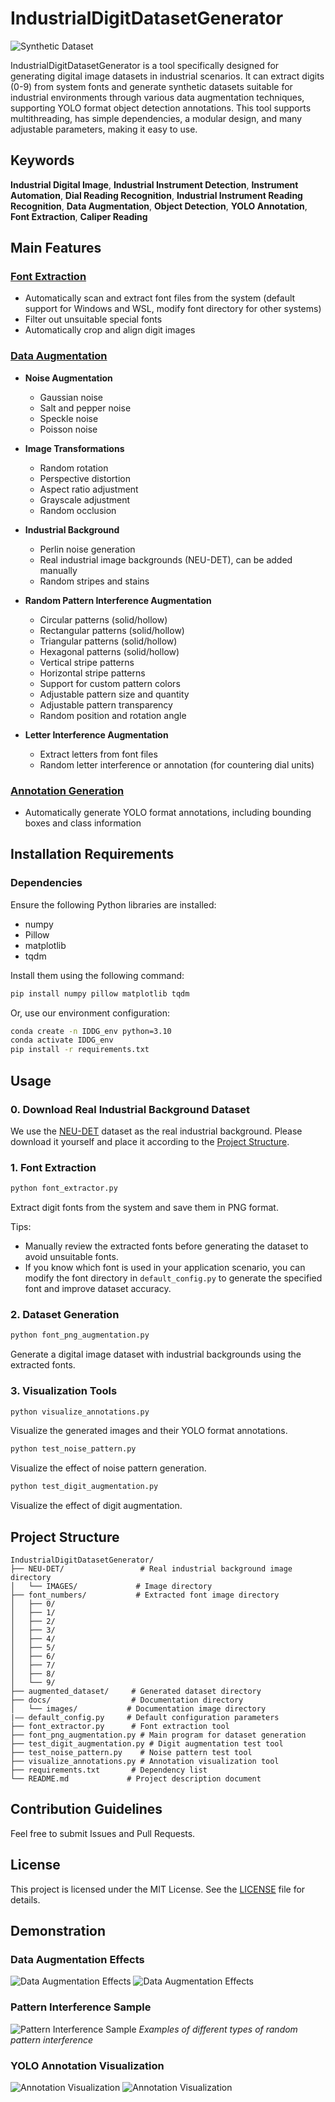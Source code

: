 # IndustrialDigitDatasetGenerator

![Synthetic Dataset](docs/images/Multiple_Images_Visualization_RAW.JPG)

IndustrialDigitDatasetGenerator is a tool specifically designed for generating digital image datasets in industrial scenarios. It can extract digits (0-9) from system fonts and generate synthetic datasets suitable for industrial environments through various data augmentation techniques, supporting YOLO format object detection annotations. This tool supports multithreading, has simple dependencies, a modular design, and many adjustable parameters, making it easy to use.

## Keywords
**Industrial Digital Image**, **Industrial Instrument Detection**, **Instrument Automation**, **Dial Reading Recognition**, **Industrial Instrument Reading Recognition**, **Data Augmentation**, **Object Detection**, **YOLO Annotation**, **Font Extraction**, **Caliper Reading**

## Main Features

### [Font Extraction](#font-extraction)
- Automatically scan and extract font files from the system (default support for Windows and WSL, modify font directory for other systems)
- Filter out unsuitable special fonts
- Automatically crop and align digit images

### [Data Augmentation](#data-augmentation)
- **Noise Augmentation**
  - Gaussian noise
  - Salt and pepper noise
  - Speckle noise
  - Poisson noise

- **Image Transformations**
  - Random rotation
  - Perspective distortion
  - Aspect ratio adjustment
  - Grayscale adjustment
  - Random occlusion

- **Industrial Background**
  - Perlin noise generation
  - Real industrial image backgrounds (NEU-DET), can be added manually
  - Random stripes and stains

- **Random Pattern Interference Augmentation**
  - Circular patterns (solid/hollow)
  - Rectangular patterns (solid/hollow)
  - Triangular patterns (solid/hollow)
  - Hexagonal patterns (solid/hollow)
  - Vertical stripe patterns
  - Horizontal stripe patterns
  - Support for custom pattern colors
  - Adjustable pattern size and quantity
  - Adjustable pattern transparency
  - Random position and rotation angle

- **Letter Interference Augmentation**
  - Extract letters from font files
  - Random letter interference or annotation (for countering dial units)

### [Annotation Generation](#annotation-generation)
- Automatically generate YOLO format annotations, including bounding boxes and class information

## Installation Requirements

### Dependencies

Ensure the following Python libraries are installed:

- numpy
- Pillow
- matplotlib
- tqdm

Install them using the following command:

```bash
pip install numpy pillow matplotlib tqdm
```

Or, use our environment configuration:

```bash
conda create -n IDDG_env python=3.10
conda activate IDDG_env
pip install -r requirements.txt
```

## Usage

### 0. Download Real Industrial Background Dataset
We use the [NEU-DET](http://faculty.neu.edu.cn/songkechen/zh_CN/zdylm/263270/list/index.htm) dataset as the real industrial background. Please download it yourself and place it according to the [Project Structure](#project-structure).

### 1. Font Extraction
```bash
python font_extractor.py
```
Extract digit fonts from the system and save them in PNG format.

Tips:
- Manually review the extracted fonts before generating the dataset to avoid unsuitable fonts.
- If you know which font is used in your application scenario, you can modify the font directory in `default_config.py` to generate the specified font and improve dataset accuracy.

### 2. Dataset Generation
```bash
python font_png_augmentation.py
```
Generate a digital image dataset with industrial backgrounds using the extracted fonts.

### 3. Visualization Tools
```bash
python visualize_annotations.py
```
Visualize the generated images and their YOLO format annotations.

```bash
python test_noise_pattern.py
```
Visualize the effect of noise pattern generation.

```bash
python test_digit_augmentation.py
```
Visualize the effect of digit augmentation.

## Project Structure
```
IndustrialDigitDatasetGenerator/
├── NEU-DET/                 # Real industrial background image directory
│   └── IMAGES/             # Image directory
├── font_numbers/           # Extracted font image directory
│   ├── 0/
│   ├── 1/
│   ├── 2/
│   ├── 3/
│   ├── 4/
│   ├── 5/
│   ├── 6/
│   ├── 7/
│   ├── 8/
│   └── 9/                 
├── augmented_dataset/     # Generated dataset directory
├── docs/                  # Documentation directory
│   └── images/           # Documentation image directory
|—— default_config.py     # Default configuration parameters
├── font_extractor.py      # Font extraction tool
├── font_png_augmentation.py # Main program for dataset generation
├── test_digit_augmentation.py # Digit augmentation test tool
├── test_noise_pattern.py    # Noise pattern test tool
├── visualize_annotations.py # Annotation visualization tool
├── requirements.txt       # Dependency list
└── README.md             # Project description document
```

## Contribution Guidelines

Feel free to submit Issues and Pull Requests.

## License

This project is licensed under the MIT License. See the [LICENSE](LICENSE) file for details.

## Demonstration

### Data Augmentation Effects
![Data Augmentation Effects](docs/images/Digital_Enhanced_sample.JPG)
![Data Augmentation Effects](docs/images/single_digit_augmentations_8.JPG)

### Pattern Interference Sample
![Pattern Interference Sample](docs/images/test_noise_patterns.JPG)
*Examples of different types of random pattern interference*

### YOLO Annotation Visualization
![Annotation Visualization](docs/images/Multiple_Images_Visualization.JPG)
![Annotation Visualization](docs/images/visualize_yolo_annotations.JPG) 